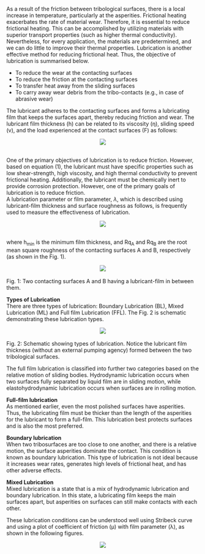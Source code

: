 As a result of the friction between tribological surfaces, there is a local increase in temperature, particularly at the asperities. Frictional heating exacerbates the rate of material wear. Therefore, it is essential to reduce frictional heating. This can be accomplished by utilizing materials with superior transport properties (such as higher thermal conductivity). Nevertheless, for every application, the materials are predetermined, and we can do little to improve their thermal properties. Lubrication is another effective method for reducing frictional heat.
Thus, the objective of lubrication is summarised below.<br>
* To reduce the wear at the contacting surfaces<br>
* To reduce the friction at the contacting surfaces<br>
* To transfer heat away from the sliding surfaces<br>
* To carry away wear debris from the tribo-contacts (e.g., in case of abrasive wear)<br>

The lubricant adheres to the contacting surfaces and forms a lubricating film that keeps the surfaces apart, thereby reducing friction and wear. The lubricant film thickness (h) can be related to its viscosity (η), sliding speed (v), and the load experienced at the contact surfaces (F) as follows:<br>
<center><image src="images/pic1.PNG"></center><br>

One of the primary objectives of lubrication is to reduce friction. However, based on equation (1), the lubricant must have specific properties such as low shear-strength, high viscosity, and high thermal conductivity to prevent frictional heating. Additionally, the lubricant must be chemically inert to provide corrosion protection. However, one of the primary goals of lubrication is to reduce friction.<br>
A lubrication parameter or film parameter, <i>λ</i>, which is described using lubricant-film thickness and surface roughness as follows, is frequently used to measure the effectiveness of lubrication.<br>
<center><image src="images/pic2.PNG"></center><br>

where h<sub>min</sub> is the minimum film thickness, and Rq<sub>A</sub> and Rq<sub>B</sub> are the root mean square roughness of the contacting surfaces A and B, respectively (as shown in the Fig. 1).<br>
<center><image src="images/pic3.png"></center><br>
Fig. 1: Two contacting surfaces A and B having a lubricant-film in between them.<br>

<b>Types of Lubrication</b><br>
There are three types of lubrication: Boundary Lubrication (BL), Mixed Lubrication (ML) and Full film Lubrication (FFL). The Fig. 2 is schematic demonstrating these lubrication types.<br> 
<center><image src="images/pic4.png"></center><br>
Fig. 2: Schematic showing types of lubrication. Notice the lubricant film thickness (without an external pumping agency) formed between the two tribological surfaces.<br>

The full film lubrication is classified into further two categories based on the relative motion of sliding bodies. Hydrodynamic lubrication occurs when two surfaces fully separated by liquid film are in sliding motion, while elastohydrodynamic lubrication occurs when surfaces are in rolling motion.<br>

<b>Full-film lubrication</b><br>
As mentioned earlier, even the most polished surfaces have asperities. Thus, the lubricating film must be thicker than the length of the asperities for the lubricant to form a full-film. This lubrication best protects surfaces and is also the most preferred.<br>

<b>Boundary lubrication</b><br>
When two tribosurfaces are too close to one another, and there is a relative motion, the surface asperities dominate the contact. This condition is known as boundary lubrication. This type of lubrication is not ideal because it increases wear rates, generates high levels of frictional heat, and has other adverse effects.<br>

<b>Mixed Lubrication </b><br>
Mixed lubrication is a state that is a mix of hydrodynamic lubrication and boundary lubrication. In this state, a lubricating film keeps the main surfaces apart, but asperities on surfaces can still make contacts with each other.<br>

These lubrication conditions can be understood well using Stribeck curve and using a plot of coefficient of friction (µ) with film parameter (λ), as shown in the following figures.<br>
<center><image src="images/pic5.png"></center>


